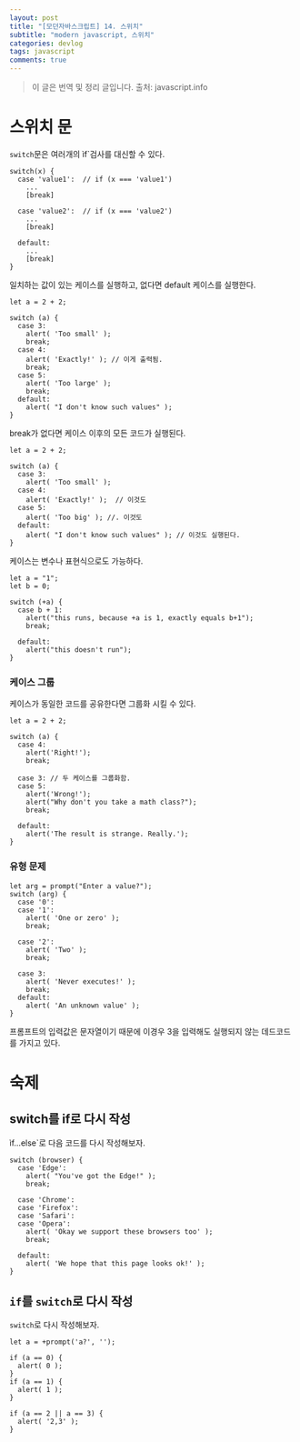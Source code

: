 ```yaml
---
layout: post
title: "[모던자바스크립트] 14. 스위치"
subtitle: "modern javascript, 스위치"
categories: devlog
tags: javascript
comments: true
---
```


> 이 글은 번역 및 정리 글입니다.
> 출처: javascript.info

# 스위치 문

`switch`문은 여러개의 ìf`검사를 대신할 수 있다.

```
switch(x) {
  case 'value1':  // if (x === 'value1')
    ...
    [break]

  case 'value2':  // if (x === 'value2')
    ...
    [break]

  default:
    ...
    [break]
}
```

일치하는 값이 있는 케이스를 실행하고, 없다면 default 케이스를 실행한다.

```
let a = 2 + 2;

switch (a) {
  case 3:
    alert( 'Too small' );
    break;
  case 4:
    alert( 'Exactly!' ); // 이게 출력됨.
    break;
  case 5:
    alert( 'Too large' );
    break;
  default:
    alert( "I don't know such values" );
}
```

break가 없다면 케이스 이후의 모든 코드가 실행된다.

```
let a = 2 + 2;

switch (a) {
  case 3:
    alert( 'Too small' );
  case 4:
    alert( 'Exactly!' );  // 이것도
  case 5:
    alert( 'Too big' ); //. 이것도
  default:
    alert( "I don't know such values" ); // 이것도 실행된다.
}
```

케이스는 변수나 표현식으로도 가능하다.

```
let a = "1";
let b = 0;

switch (+a) {
  case b + 1:
    alert("this runs, because +a is 1, exactly equals b+1");
    break;

  default:
    alert("this doesn't run");
}
```

### 케이스 그룹

케이스가 동일한 코드를 공유한다면 그룹화 시킬 수 있다.

```
let a = 2 + 2;

switch (a) {
  case 4:
    alert('Right!');
    break;

  case 3: // 두 케이스를 그룹화함.
  case 5:
    alert('Wrong!');
    alert("Why don't you take a math class?");
    break;

  default:
    alert('The result is strange. Really.');
}
```

### 유형 문제

```
let arg = prompt("Enter a value?");
switch (arg) {
  case '0':
  case '1':
    alert( 'One or zero' );
    break;

  case '2':
    alert( 'Two' );
    break;

  case 3:
    alert( 'Never executes!' );
    break;
  default:
    alert( 'An unknown value' );
}
```

프롬프트의 입력값은 문자열이기 때문에 이경우 3을 입력해도 실행되지 않는 데드코드를 가지고 있다.

# 숙제

## switch를 if로 다시 작성

ìf…else`로 다음 코드를 다시 작성해보자.

```
switch (browser) {
  case 'Edge':
    alert( "You've got the Edge!" );
    break;

  case 'Chrome':
  case 'Firefox':
  case 'Safari':
  case 'Opera':
    alert( 'Okay we support these browsers too' );
    break;

  default:
    alert( 'We hope that this page looks ok!' );
}
```

## `if`를 `switch`로 다시 작성

`switch`로 다시 작성해보자.

```
let a = +prompt('a?', '');

if (a == 0) {
  alert( 0 );
}
if (a == 1) {
  alert( 1 );
}

if (a == 2 || a == 3) {
  alert( '2,3' );
}
```
